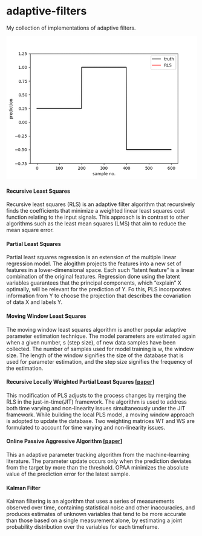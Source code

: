# adaptive-filters
My collection of implementations of adaptive filters.

![filter_gif](filter.gif)

#### Recursive Least Squares
Recursive least squares (RLS) is an adaptive filter algorithm that recursively finds the coefficients that minimize a weighted linear least squares cost function relating to the input signals. This approach is in contrast to other algorithms such as the least mean squares (LMS) that aim to reduce the mean square error.

#### Partial Least Squares
Partial least squares regression is an extension of the multiple linear regression model. The alogithm projects the features into a new set of features in a lower‐dimensional space. Each such “latent feature” is a linear combination of the original features. Regression done using the latent variables guarantees that the principal components, which “explain” X optimally, will be relevant for the prediction of Y. Fo this, PLS incorporates information from Y to choose the projection that describes the covariation of data X and labels Y.

#### Moving Window Least Squares
The moving window least squares algorithm is another popular adaptive parameter estimation technique. The model parameters are estimated again when a given number, s (step size), of new data samples have been collected. The number of samples used for model training is w, the window size. The length of the window signifies the size of the database that is used for parameter estimation, and the step size signifies the frequency of the estimation.

#### Recursive Locally Weighted Partial Least Squares [[paper]](https://doi.org/10.1016/j.chemolab.2014.04.007)
This modification of PLS adjusts to the process changes by merging the RLS in the just-in-time(JIT) framework. The algorithm is used to address both time varying and non-linearity issues simultaneously under the JIT framework. While building the local PLS model, a moving window approach is adopted to update the database. Two weighting matrices WT and WS are formulated to account for time varying and non-linearity issues.

#### Online Passive Aggressive Algorithm [[paper]](http://www.jmlr.org/papers/v7/crammer06a)
This an adaptive parameter tracking algorithm from the machine-learning literature. The parameter update occurs only when the prediction deviates from the target by more than the threshold. OPAA minimizes the absolute value of the prediction error for the latest sample.

#### Kalman Filter
Kalman filtering is an algorithm that uses a series of measurements observed over time, containing statistical noise and other inaccuracies, and produces estimates of unknown variables that tend to be more accurate than those based on a single measurement alone, by estimating a joint probability distribution over the variables for each timeframe.